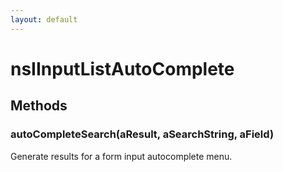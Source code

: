```yaml
---
layout: default
---
```


# nsIInputListAutoComplete #

## Methods ##

### autoCompleteSearch(aResult, aSearchString, aField) ###
  
Generate results for a form input autocomplete menu.  
  
